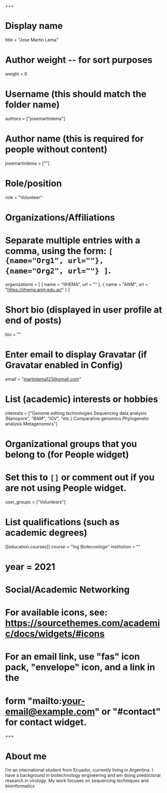 +++
# Display name
title = "Jose Martin Lema"

# Author weight -- for sort purposes
weight = 0

# Username (this should match the folder name)
authors = ["josemartinlema"]

# Author name (this is required for people without content)
josemartinlema = [""]

# Role/position
role = "Volunteer"

# Organizations/Affiliations
#   Separate multiple entries with a comma, using the form: `[ {name="Org1", url=""}, {name="Org2", url=""} ]`.
organizations = [ { name = "IIHEMA", url = "" }, { name = "ANM", url = "https://iihema.anm.edu.ar/" } ]

# Short bio (displayed in user profile at end of posts)
bio = ""

# Enter email to display Gravatar (if Gravatar enabled in Config)
email = "martinlema123@gmail.com"

# List (academic) interests or hobbies
interests = ["Genome editing technologies  Sequencing data analysis (Nanopore", "BAM", "IGV", "etc.)  Comparative genomics  Phylogenetic analysis  Metagenomics"]             

# Organizational groups that you belong to (for People widget)
#   Set this to `[]` or comment out if you are not using People widget.
user_groups = ["Volunteers"]

# List qualifications (such as academic degrees)

[[education.courses]]
course = "Ing Biotecnologo"
institution = ""
# year = 2021

# Social/Academic Networking
# For available icons, see: https://sourcethemes.com/academic/docs/widgets/#icons
#   For an email link, use "fas" icon pack, "envelope" icon, and a link in the
#   form "mailto:your-email@example.com" or "#contact" for contact widget.



+++

# About me 

I’m an international student from Ecuador, currently living in Argentina. I have a background in biotechnology engineering and am doing predoctoral research in virology. My work focuses on sequencing techniques and bioinformatics
